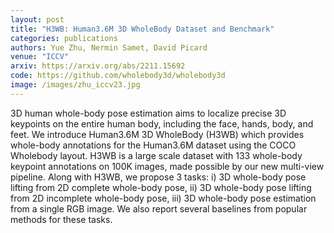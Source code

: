 ```yaml
---
layout: post
title: "H3WB: Human3.6M 3D WholeBody Dataset and Benchmark"
categories: publications
authors: Yue Zhu, Nermin Samet, David Picard
venue: "ICCV"
arxiv: https://arxiv.org/abs/2211.15692
code: https://github.com/wholebody3d/wholebody3d
image: /images/zhu_iccv23.jpg
---
```


3D human whole-body pose estimation aims to localize precise 3D keypoints on the entire human body, including the face, hands, body, and feet. We introduce Human3.6M 3D WholeBody (H3WB) which provides whole-body annotations for the Human3.6M dataset using the COCO Wholebody layout. H3WB is a large scale dataset with 133 whole-body keypoint annotations on 100K images, made possible by our new multi-view pipeline. Along with H3WB, we propose 3 tasks: i) 3D whole-body pose lifting from 2D complete whole-body pose, ii) 3D whole-body pose lifting from 2D incomplete whole-body pose, iii) 3D whole-body pose estimation from a single RGB image. We also report several baselines from popular methods for these tasks. 
